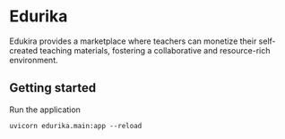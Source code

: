 # Edurika

Edukira provides a marketplace where teachers can monetize their self-created teaching materials, fostering a collaborative and resource-rich environment.

## Getting started

Run the application
```
uvicorn edurika.main:app --reload
```
